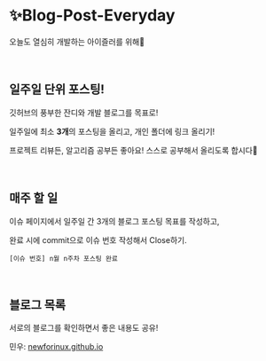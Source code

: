 # ✨Blog-Post-Everyday

오늘도 열심히 개발하는 아이즐러를 위해💪

<br>

## 일주일 단위 포스팅!

깃허브의 풍부한 잔디와 개발 블로그를 목표로!

일주일에 최소 <strong>3개</strong>의 포스팅을 올리고, 개인 폴더에 링크 올리기!

프로젝트 리뷰든, 알고리즘 공부든 좋아요! 스스로 공부해서 올리도록 합시다🤔

<br>

## 매주 할 일

이슈 페이지에서 일주일 간 3개의 블로그 포스팅 목표를 작성하고,

완료 시에 commit으로 이슈 번호 작성해서 Close하기.

`[이슈 번호] n월 n주차 포스팅 완료`


<br>

## 블로그 목록

서로의 블로그를 확인하면서 좋은 내용도 공유!

민우: [newforinux.github.io](newforinux.github.io)


